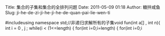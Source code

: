 Title: 集合的子集和集合的全排列问题
Date: 2011-05-09 01:18
Author: 糖拌咸鱼
Slug: ji-he-de-zi-ji-he-ji-he-de-quan-pai-lie-wen-ti

<div class="cnblogs_code">

</p>
<p>
    #include<iostream>using namespace std;//非递归求解所有的子集void fun(int a[] , int n){    int i = 0 , j ;    while(i < (1<<n)) //2的n次方    {        for(j = 0 ; j < n ; j ++)        {            if(i&(1<<j))            {                cout<<a[j]<<"\t";            }        }        cout<<endl;        i++;    }}//递归求解所有的子集void print(int a[],bool flag[],int k,int length){    if(k>=length)    {        for(int i=0;i<length;i++)        {            if(flag[i]) cout<<a[i]<<"\t";        }        cout<<endl;        return ;    }    for(int j=0;j<2;j++)    {        if(j==0)        {            flag[k]=true;            print(a,flag,k+1,length);            flag[k]=false;        }        else        {            flag[k]=false;            print(a,flag,k+1,length);            flag[k]=true;        }    }}//集合的全排列算法void Perm(int list[], int k ,int length){    if(k>=length)    {        for(int i=0;i<length;i++)            cout<<list[i]<<"\t";        cout<<endl;        return ;    }    for( int j=k;j<length;j++)    {        swap(list[k],list[j]);        Perm(list,k+1,length);        swap(list[k],list[j]);    }}int main(){    int list[]={1,2,3,4};    bool flag[]={false,false,false,false};    fun(list,4);    print(list,flag,0,4);    Perm(list,0,4);    return 0;}

</p>
<p>

</div>

</p>

